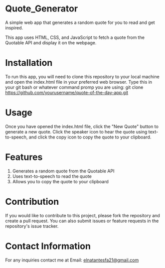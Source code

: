 # Quote_Generator
A simple web app that generates a random quote for you to read and get inspired.

This app uses HTML, CSS, and JavaScript to fetch a quote from the Quotable API and display it on the webpage. 

# Installation
To run this app, you will need to clone this repository to your local machine and open the index.html file in your preferred web browser.
Type this in your git bash or whatever command promp you are using: git clone https://github.com/yourusername/quote-of-the-day-app.git

# Usage
Once you have opened the index.html file, click the "New Quote" button to generate a new quote. Click the speaker icon to hear the quote using text-to-speech, and click the copy icon to copy the quote to your clipboard.

# Features
1. Generates a random quote from the Quotable API
2. Uses text-to-speech to read the quote
3. Allows you to copy the quote to your clipboard

# Contribution
If you would like to contribute to this project, please fork the repository and create a pull request. You can also submit issues or feature requests in the repository's issue tracker.

# Contact Information
For any inquiries contact me at
Email: elnatantesfa21@gmail.com
